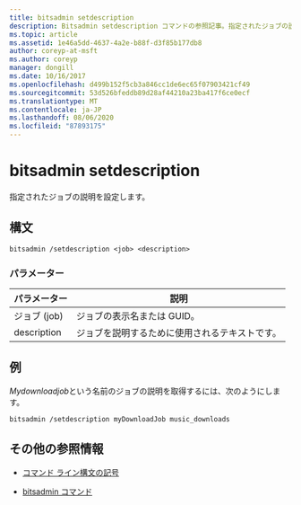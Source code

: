 ```yaml
---
title: bitsadmin setdescription
description: Bitsadmin setdescription コマンドの参照記事。指定されたジョブの説明を設定します。
ms.topic: article
ms.assetid: 1e46a5dd-4637-4a2e-b88f-d3f85b177db8
author: coreyp-at-msft
ms.author: coreyp
manager: dongill
ms.date: 10/16/2017
ms.openlocfilehash: d499b152f5cb3a846cc1de6ec65f07903421cf49
ms.sourcegitcommit: 53d526bfeddb89d28af44210a23ba417f6ce0ecf
ms.translationtype: MT
ms.contentlocale: ja-JP
ms.lasthandoff: 08/06/2020
ms.locfileid: "87893175"
---
```

# <a name="bitsadmin-setdescription"></a>bitsadmin setdescription

指定されたジョブの説明を設定します。

## <a name="syntax"></a>構文

```
bitsadmin /setdescription <job> <description>
```

### <a name="parameters"></a>パラメーター

| パラメーター | 説明 |
| --------- | ----------- |
| ジョブ (job) | ジョブの表示名または GUID。 |
| description | ジョブを説明するために使用されるテキストです。 |

## <a name="examples"></a>例

*Mydownloadjob*という名前のジョブの説明を取得するには、次のようにします。

```
bitsadmin /setdescription myDownloadJob music_downloads
```

## <a name="additional-references"></a>その他の参照情報

- [コマンド ライン構文の記号](command-line-syntax-key.md)

- [bitsadmin コマンド](bitsadmin.md)
